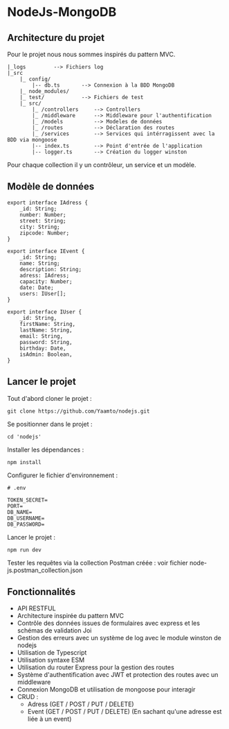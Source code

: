 # NodeJs-MongoDB

## Architecture du projet

Pour le projet nous nous sommes inspirés du pattern MVC.

```
|_logs         --> Fichiers log
|_src
	|_ config/
		|-- db.ts    	--> Connexion à la BDD MongoDB
	|_ node_modules/
	|_ test/       		--> Fichiers de test
	|_ src/
		|_ /controllers     --> Controllers
		|_ /middleware  	--> Middleware pour l'authentification
		|_ /models     		--> Modeles de données
		|_ /routes     		--> Déclaration des routes
		|_ /services 		--> Services qui intérragissent avec la BDD via mongoose
		|-- index.ts		--> Point d'entrée de l'application
        |-- logger.ts 		--> Création du logger winston
```

Pour chaque collection il y un contrôleur, un service et un modèle.

## Modèle de données

```
export interface IAdress {
    _id: String;
    number: Number;
    street: String;
    city: String;
    zipcode: Number;
}

export interface IEvent {
    _id: String;
    name: String;
    description: String;
    adress: IAdress;
    capacity: Number;
    date: Date;
    users: IUser[];
}

export interface IUser {
    _id: String,
    firstName: String,
    lastName: String,
    email: String,
    password: String,
    birthday: Date,
    isAdmin: Boolean,
}
```

## Lancer le projet

Tout d'abord cloner le projet :

```shell
git clone https://github.com/Yaamto/nodejs.git
```

Se positionner dans le projet :

```
cd 'nodejs'
```

Installer les dépendances :

```
npm install
```

Configurer le fichier d'environnement :

```
# .env

TOKEN_SECRET=
PORT=
DB_NAME=
DB_USERNAME=
DB_PASSWORD=
```

Lancer le projet :

```
npm run dev
```

Tester les requêtes via la collection Postman créée : voir fichier node-js.postman_collection.json

## Fonctionnalités

-   API RESTFUL
-   Architecture inspirée du pattern MVC
-   Contrôle des données issues de formulaires avec express et les schémas de validation Joi
-   Gestion des erreurs avec un système de log avec le module winston de nodejs
-   Utilisation de Typescript
-   Utilisation syntaxe ESM
-   Utilisation du router Express pour la gestion des routes
-   Système d'authentification avec JWT et protection des routes avec un middleware
-   Connexion MongoDB et utilisation de mongoose pour interagir
-   CRUD :
    -   Adress (GET / POST / PUT / DELETE)
    -   Event (GET / POST / PUT / DELETE) (En sachant qu'une adresse est liée à un event)
